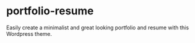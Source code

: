 # portfolio-resume
Easily create a minimalist and great looking portfolio and resume with this Wordpress theme.

